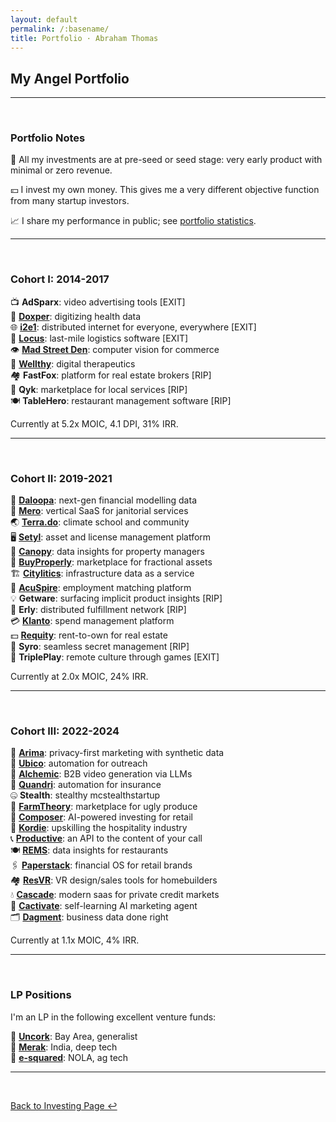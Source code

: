 ```yaml
---
layout: default
permalink: /:basename/
title: Portfolio · Abraham Thomas
---
```


## My Angel Portfolio

----

<br/>

### Portfolio Notes

🌱 All my investments are at pre-seed or seed stage: very early product with minimal or zero revenue.

💴 I invest my own money.  This gives me a very different objective function from many startup investors.  

📈 I share my performance in public; see [portfolio statistics](/portfolio-statistics).  

----

<br/>

### Cohort I: 2014-2017

📺 **AdSparx**: video advertising tools [EXIT]  
🔬 **[Doxper](http://doxper.com)**: digitizing health data  
🌐 **[i2e1](https://i2e1.com)**: distributed internet for everyone, everywhere [EXIT]  
🚛 **[Locus](https://locus.sh)**: last-mile logistics software [EXIT]  
👁️ **[Mad Street Den](https://www.madstreetden.com)**: computer vision for commerce  
💊 **[Wellthy](https://wellthytherapeutics.com)**: digital therapeutics  
🏘️ **FastFox**: platform for real estate brokers [RIP]  
🧰 **Qyk**: marketplace for local services [RIP]  
🍽 **TableHero**: restaurant management software [RIP]  

Currently at 5.2x MOIC, 4.1 DPI, 31% IRR.

----

<br/>

### Cohort II: 2019-2021

🧠 **[Daloopa](https://www.daloopa.com)**: next-gen financial modelling data  
🏢 **[Mero](https://mero.co)**: vertical SaaS for janitorial services  
🌏 **[Terra.do](https://terra.do)**: climate school and community  
🖥️ **[Setyl](https://www.setyl.com)**: asset and license management platform    
🏫 **[Canopy](https://www.canopyanalytics.com)**: data insights for property managers  
🏡 **[BuyProperly](https://buyproperly.ca)**: marketplace for fractional assets  
🏗️ **[Citylitics](https://citylitics.com)**: infrastructure data as a service  
🤝 **[AcuSpire](https://acuspire.ai)**: employment matching platform  
💡 **Getware**: surfacing implicit product insights  [RIP]  
🚚 **Erly**: distributed fulfillment network [RIP]  
💳 **[Klanto](https://www.klanto.com)**: spend management platform  
💵 **[Requity](https://www.requityhomes.com)**: rent-to-own for real estate  
🙊 **Syro**: seamless secret management [RIP]  
🎲 **TriplePlay**: remote culture through games [EXIT]  

Currently at 2.0x MOIC, 24% IRR.

----

<br/>

### Cohort III: 2022-2024

🛒 **[Arima](https://www.arimadata.com)**: privacy-first marketing with synthetic data   
📧 **[Ubico](https://www.ubico.io)**: automation for outreach    
🎥 **[Alchemic](https://www.alchemic.ca)**: B2B video generation via LLMs  
🤖 **[Quandri](https://quandri.io)**: automation for insurance  
🤐 **Stealth**: stealthy mcstealthstartup  
🍅 **[FarmTheory](https://www.farmtheory.in/home)**: marketplace for ugly produce  
🎼 **[Composer](https://www.composer.trade)**: AI-powered investing for retail  
🏩 **[Kordie](https://www.kordie.com)**: upskilling the hospitality industry  
📞 **[Productive](https://productive.ai/)**: an API to the content of your call  
🍽️ **[REMS](https://www.remshospitality.com)**: data insights for restaurants   
🖇️ **[Paperstack](https://www.paperstack.ai)**: financial OS for retail brands  
🏘️ **[ResVR](https://resvr.com)**: VR design/sales tools for homebuilders  
💧 **[Cascade](https://www.cascadedebt.com)**: modern saas for private credit markets  
🎯 **[Cactivate](https://www.cactivate.com)**: self-learning AI marketing agent  
🗂️ **[Dagment](https://www.dagment.com)**: business data done right     

Currently at 1.1x MOIC, 4% IRR.

----

<br/>

### LP Positions

I'm an LP in the following excellent venture funds:

🍷 **[Uncork](https://uncorkcapital.com)**: Bay Area, generalist    
🌳 **[Merak](https://www.merakventures.com)**: India, deep tech  
🚜 **[e-squared](https://www.e2jdj.com)**: NOLA, ag tech    


----

<br/>

[Back to Investing Page ↩](/investing)


<!-- 

----

<br/>

### Other


⛈️ **[SUST Global](https://www.sustglobal.com)**: climate risk data and models  
🎮 **[Gameopedia](https://www.gameopedia.com)**: comprehensive gaming data  

For a more detailed description of these companies and why I invested, [click here](/portfolio-detailed).

In addition to investing directly in startups, I am an LP in and advisor to [GrowX Ventures](http://www.growxventures.com/), who I believe to be India's best seed-stage venture capital firm.  

My portfolio companies have gone on to raise further funding from Sequoia, Tiger Global, Falcon Edge, GIC and others. 

🏆 I invest only where I think I have an edge.  Hence my portfolio tends to skew non-Bay Area, mostly B2B with a data angle, and mostly "outsider" founder profiles.  

🛰 **[Pixxel](https://www.pixxel.space)**: hyper-spectral imaging satellites  

-->

<br/>
<br/>